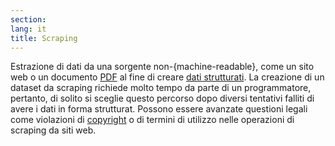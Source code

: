 ```yaml
---
section: 
lang: it
title: Scraping
---
```


Estrazione di dati da una sorgente non-{machine-readable}, come un sito web o un documento [PDF](/glossary/en/pdf/) al fine di creare [dati strutturati](/glossary/it/structured_data). La creazione di un dataset da scraping richiede molto tempo da parte di un programmatore, pertanto, di solito si sceglie questo percorso dopo diversi tentativi falliti di avere i dati in forma strutturat. Possono essere avanzate questioni legali come violazioni di [copyright](/glossary/it/copyright/) o di termini di utilizzo nelle operazioni di scraping da siti web.
